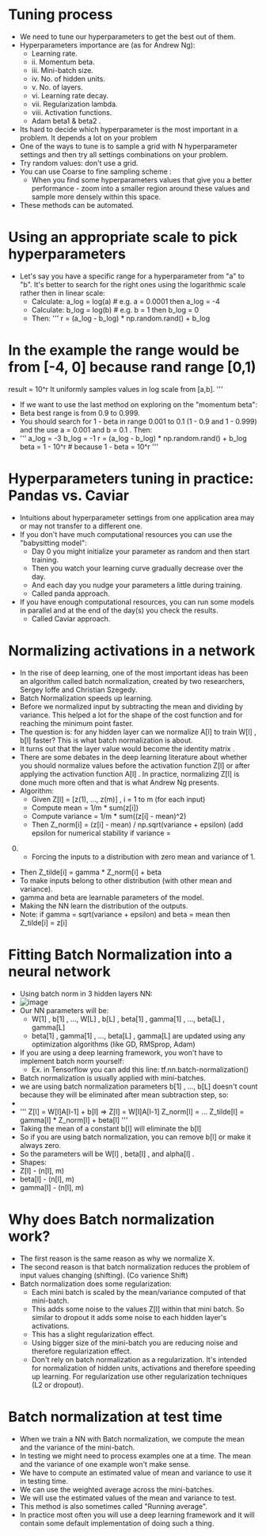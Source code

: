 # Tuning process

- We need to tune our hyperparameters to get the best out of them.
- Hyperparameters importance are (as for Andrew Ng):
  - Learning rate.
  - ii. Momentum beta.
  - iii. Mini-batch size.
  - iv. No. of hidden units.
  - v. No. of layers.
  - vi. Learning rate decay.
  - vii. Regularization lambda.
  - viii. Activation functions.
  - Adam beta1 & beta2 .
- Its hard to decide which hyperparameter is the most important in a problem. It depends a lot on your problem
- One of the ways to tune is to sample a grid with N hyperparameter settings and then try all settings combinations on
your problem.
- Try random values: don't use a grid.
- You can use Coarse to fine sampling scheme :
  - When you find some hyperparameters values that give you a better performance - zoom into a smaller region
around these values and sample more densely within this space.
- These methods can be automated.

# Using an appropriate scale to pick hyperparameters
- Let's say you have a specific range for a hyperparameter from "a" to "b". It's better to search for the right ones using the
logarithmic scale rather then in linear scale:
  - Calculate: a_log = log(a) # e.g. a = 0.0001 then a_log = -4
  - Calculate: b_log = log(b) # e.g. b = 1 then b_log = 0
  - Then:
    '''
    r = (a_log - b_log) * np.random.rand() + b_log
# In the example the range would be from [-4, 0] because rand range [0,1)
result = 10^r
  It uniformly samples values in log scale from [a,b].
    '''
    
 - If we want to use the last method on exploring on the "momentum beta":
  - Beta best range is from 0.9 to 0.999.
  - You should search for 1 - beta in range 0.001 to 0.1 (1 - 0.9 and 1 - 0.999) and the use a = 0.001 and b =
    0.1 . Then:
  - '''
  a_log = -3
b_log = -1
r = (a_log - b_log) * np.random.rand() + b_log
beta = 1 - 10^r # because 1 - beta = 10^r
  '''
  
# Hyperparameters tuning in practice: Pandas vs. Caviar
- Intuitions about hyperparameter settings from one application area may or may not transfer to a different one.
- If you don't have much computational resources you can use the "babysitting model":
  - Day 0 you might initialize your parameter as random and then start training.
  - Then you watch your learning curve gradually decrease over the day.
  - And each day you nudge your parameters a little during training.
  - Called panda approach.
- If you have enough computational resources, you can run some models in parallel and at the end of the day(s) you
check the results.
  - Called Caviar approach.


# Normalizing activations in a network
- In the rise of deep learning, one of the most important ideas has been an algorithm called batch normalization, created
by two researchers, Sergey Ioffe and Christian Szegedy.
- Batch Normalization speeds up learning.
- Before we normalized input by subtracting the mean and dividing by variance. This helped a lot for the shape of the cost
function and for reaching the minimum point faster.
- The question is: for any hidden layer can we normalize A[l] to train W[l] , b[l] faster? This is what batch
normalization is about.
-  It turns out that the layer value would become the identity matrix .
-  There are some debates in the deep learning literature about whether you should normalize values before the activation
function Z[l] or after applying the activation function A[l] . In practice, normalizing Z[l] is done much more often
and that is what Andrew Ng presents.
- Algorithm:
  - Given Z[l] = [z(1), ..., z(m)] , i = 1 to m (for each input)
  - Compute mean = 1/m * sum(z[i])
  - Compute variance = 1/m * sum((z[i] - mean)^2)
  - Then Z_norm[i] = (z[i] - mean) / np.sqrt(variance + epsilon) (add epsilon for numerical stability if variance =
0)
    - Forcing the inputs to a distribution with zero mean and variance of 1.
 - Then Z_tilde[i] = gamma * Z_norm[i] + beta
  - To make inputs belong to other distribution (with other mean and variance).
  - gamma and beta are learnable parameters of the model.
  - Making the NN learn the distribution of the outputs.
  - Note: if gamma = sqrt(variance + epsilon) and beta = mean then Z_tilde[i] = z[i]
  
  # Fitting Batch Normalization into a neural network
  
  - Using batch norm in 3 hidden layers NN:
  - ![image](https://user-images.githubusercontent.com/36159918/191335426-22bc0e94-8d4b-492a-912f-8dd6387aec72.png)
  - Our NN parameters will be:
    - W[1] , b[1] , ..., W[L] , b[L] , beta[1] , gamma[1] , ..., beta[L] , gamma[L]
    - beta[1] , gamma[1] , ..., beta[L] , gamma[L] are updated using any optimization algorithms (like GD, RMSprop,
      Adam)
  - If you are using a deep learning framework, you won't have to implement batch norm yourself:
    - Ex. in Tensorflow you can add this line: tf.nn.batch-normalization()
  - Batch normalization is usually applied with mini-batches.
  - we are using batch normalization parameters b[1] , ..., b[L] doesn't count because they will be eliminated after
    mean subtraction step, so:
  - 
  - ''' Z[l] = W[l]A[l-1] + b[l] => Z[l] = W[l]A[l-1]
Z_norm[l] = ...
Z_tilde[l] = gamma[l] * Z_norm[l] + beta[l] '''
- Taking the mean of a constant b[l] will eliminate the b[l]
- So if you are using batch normalization, you can remove b[l] or make it always zero.
- So the parameters will be W[l] , beta[l] , and alpha[l] .
 - Shapes:
 - Z[l] - (n[l], m)
 - beta[l] - (n[l], m)
 - gamma[l] - (n[l], m)


# Why does Batch normalization work?
- The first reason is the same reason as why we normalize X.
- The second reason is that batch normalization reduces the problem of input values changing (shifting). (Co varience Shift)
- Batch normalization does some regularization:
  - Each mini batch is scaled by the mean/variance computed of that mini-batch.
  - This adds some noise to the values Z[l] within that mini batch. So similar to dropout it adds some noise to each
hidden layer's activations.
  - This has a slight regularization effect.
  - Using bigger size of the mini-batch you are reducing noise and therefore regularization effect.
  - Don't rely on batch normalization as a regularization. It's intended for normalization of hidden units, activations and
therefore speeding up learning. For regularization use other regularization techniques (L2 or dropout).

# Batch normalization at test time
- When we train a NN with Batch normalization, we compute the mean and the variance of the mini-batch.
- In testing we might need to process examples one at a time. The mean and the variance of one example won't make
sense.
- We have to compute an estimated value of mean and variance to use it in testing time.
- We can use the weighted average across the mini-batches.
- We will use the estimated values of the mean and variance to test.
- This method is also sometimes called "Running average".
- In practice most often you will use a deep learning framework and it will contain some default implementation of doing
such a thing.
